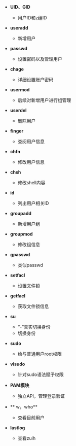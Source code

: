 - **UID、GID**
	- 用户ID和z组ID
- **useradd**
	- 新增用户
- **passwd**
	- 设置密码以及管理用户
- **chage**
	- 详细设置账户密码
- **usermod**
	- 后续对新增用户进行组管理
- **userdel**
	- 删除用户
- **finger**
	- 查阅用户信息
- **chfn**
	- 修改用户信息
- **chsh**
	- 修改shell内容
- **id**
	- 列出用户相关ID
- **groupadd**
	- 新增用户组
- **groupmod**
	- 修改组信息
- **gpasswd**
	- 类似passwd
- **setfacl**
	- 设置文件锁
- **getfacl**
	- 获取文件锁信息

- **su**
	- “-”真实切换身份
	- 切换身份
- **sudo**
	- 给与普通用户root权限
- **visudo**
	- 针对sudo语法赋予权限

- **PAM模块**
	- 独立API，管理登录验证
- ** w，who**
	- 查看目前用户
- **lastlog**
	- 查看zuih 
<!--stackedit_data:
eyJoaXN0b3J5IjpbMjg4NjgxOTk5LC0zNzM1NzEyNDksLTEzNj
QyMjEyNzAsLTE0NDYxNzY3NTEsLTIwMDM3MTU3MzcsLTM5NjIy
NzM4NCwtNTEzODQzNDgxLDE2MTYzNDgyMjQsMTk1NzU5MDM3XX
0=
-->